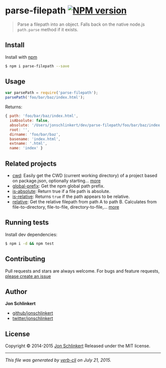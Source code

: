 # parse-filepath [![NPM version](https://badge.fury.io/js/parse-filepath.svg)](http://badge.fury.io/js/parse-filepath)

> Parse a filepath into an object. Falls back on the native node.js `path.parse` method if it exists.

## Install

Install with [npm](https://www.npmjs.com/)

```sh
$ npm i parse-filepath --save
```

## Usage

```js
var parsePath = require('parse-filepath');
parsePath('foo/bar/baz/index.html');
```

Returns:

```js
{ path: 'foo/bar/baz/index.html',
  isAbsolute: false,
  absolute: '/Users/jonschlinkert/dev/parse-filepath/foo/bar/baz/index.html',
  root: '',
  dirname: 'foo/bar/baz',
  basename: 'index.html',
  extname: '.html',
  name: 'index' }
```

## Related projects

* [cwd](https://github.com/jonschlinkert/cwd): Easily get the CWD (current working directory) of a project based on package.json, optionally starting… [more](https://github.com/jonschlinkert/cwd)
* [global-prefix](https://github.com/jonschlinkert/global-prefix): Get the npm global path prefix.
* [is-absolute](https://github.com/jonschlinkert/is-absolute): Return true if a file path is absolute.
* [is-relative](https://github.com/jonschlinkert/is-relative): Returns `true` if the path appears to be relative.
* [relative](https://github.com/jonschlinkert/relative#readme): Get the relative filepath from path A to path B. Calculates from file-to-directory, file-to-file, directory-to-file,… [more](https://github.com/jonschlinkert/relative#readme)

## Running tests

Install dev dependencies:

```sh
$ npm i -d && npm test
```

## Contributing

Pull requests and stars are always welcome. For bugs and feature requests, [please create an issue](https://github.com/jonschlinkert/parse-filepath/issues/new)

## Author

**Jon Schlinkert**

+ [github/jonschlinkert](https://github.com/jonschlinkert)
+ [twitter/jonschlinkert](http://twitter.com/jonschlinkert)

## License

Copyright © 2014-2015 [Jon Schlinkert](https://github.com/jonschlinkert)
Released under the MIT license.

***

_This file was generated by [verb-cli](https://github.com/assemble/verb-cli) on July 21, 2015._